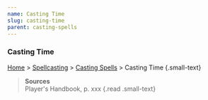 ```yaml
---
name: Casting Time
slug: casting-time
parent: casting-spells
---
```

### Casting Time
[Home](dm-operations-center) > [Spellcasting](spellcasting) > [Casting Spells](casting-spells)  > Casting Time {.small-text}



> **Sources** <br/>
> Player's Handbook, p. xxx
{.read .small-text}
